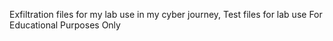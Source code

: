 Exfiltration files for my lab use in my cyber journey,
Test files for lab use
For Educational Purposes Only
